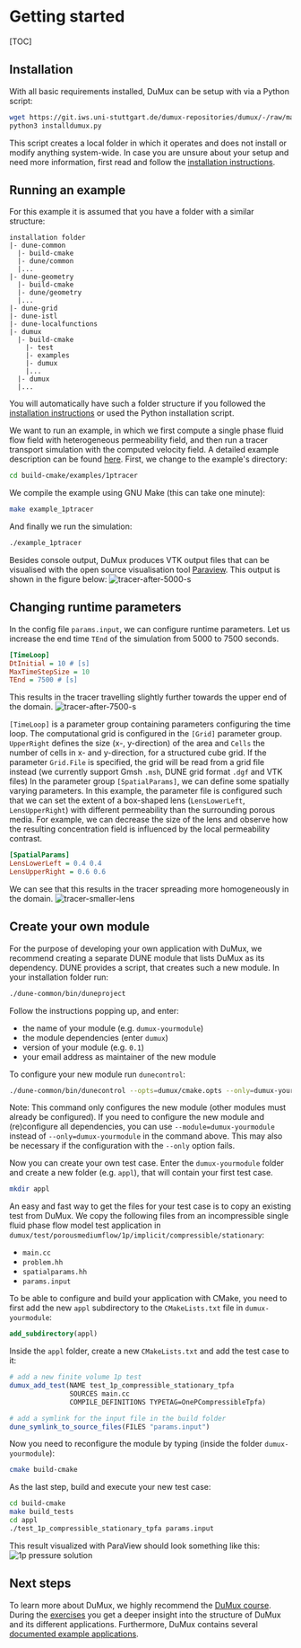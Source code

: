 # Getting started

[TOC]

## Installation

With all basic requirements installed, DuMux can be setup with via a Python script:

```bash
wget https://git.iws.uni-stuttgart.de/dumux-repositories/dumux/-/raw/master/bin/installdumux.py
python3 installdumux.py
```

This script creates a local folder in which it operates and does not install or modify anything system-wide.
In case you are unsure about your setup and need more information,
first read and follow the [installation instructions](installation.md).

## Running an example

For this example it is assumed that you have a folder with a similar structure:

    installation folder
    |- dune-common
      |- build-cmake
      |- dune/common
      |...
    |- dune-geometry
      |- build-cmake
      |- dune/geometry
      |...
    |- dune-grid
    |- dune-istl
    |- dune-localfunctions
    |- dumux
      |- build-cmake
        |- test
        |- examples
        |- dumux
        |...
      |- dumux
      |...

You will automatically have such a folder structure if you followed the [installation instructions](installation.md) or used the Python installation script.

We want to run an example, in which we first compute a single phase fluid flow field with heterogeneous permeability field, and then run a tracer transport simulation with the computed velocity field. A detailed example description can be found [here](https://git.iws.uni-stuttgart.de/dumux-repositories/dumux/tree/master/examples).
First, we change to the example's directory:

```bash
cd build-cmake/examples/1ptracer
```

We compile the example using GNU Make (this can take one minute):

```bash
make example_1ptracer
```

And finally we run the simulation:

```bash
./example_1ptracer
```

Besides console output, DuMux produces VTK output files that can be visualised with the open source visualisation tool [Paraview](http://www.paraview.org).
This output is shown in the figure below:
![tracer-after-5000-s](https://dumux.org/images/gettingstarted/tracer_5000.png)


## Changing runtime parameters

In the config file `params.input`, we can configure runtime parameters. Let us increase the end time `TEnd` of the simulation from 5000 to 7500 seconds.

```ini
[TimeLoop]
DtInitial = 10 # [s]
MaxTimeStepSize = 10
TEnd = 7500 # [s]
```

This results in the tracer travelling slightly further towards the upper end of the domain.
![tracer-after-7500-s](https://dumux.org/images/gettingstarted/tracer_7500.png)

`[TimeLoop]` is a parameter group containing parameters configuring the time loop. The computational grid is configured in the `[Grid]` parameter group.
`UpperRight` defines the size (x-, y-direction) of the area and `Cells` the number of cells in x- and y-direction, for a structured cube grid.
If the parameter `Grid.File` is specified, the grid will be read from a grid file instead (we currently support Gmsh `.msh`, DUNE grid format `.dgf` and VTK files)
In the parameter group `[SpatialParams]`, we can define some spatially varying parameters.
In this example, the parameter file is configured such that we can set the extent of a box-shaped lens (`LensLowerLeft`, `LensUpperRight`) with different permeability than the surrounding porous media. For example, we can decrease the size of the lens and observe how the resulting concentration field is influenced by the local permeability contrast.

```ini
[SpatialParams]
LensLowerLeft = 0.4 0.4
LensUpperRight = 0.6 0.6
```

We can see that this results in the tracer spreading more homogeneously in the domain.
![tracer-smaller-lens](https://dumux.org/images/gettingstarted/tracer_smalllens.png)


## Create your own module

For the purpose of developing your own application with DuMux, we recommend creating a separate DUNE module that lists DuMux as its dependency.
DUNE provides a script, that creates such a new module. In your installation folder run:

```bash
./dune-common/bin/duneproject
```

Follow the instructions popping up, and enter:

* the name of your module (e.g. `dumux-yourmodule`)
* the module dependencies (enter `dumux`)
* version of your module (e.g. `0.1`)
* your email address as maintainer of the new module

To configure your new module run `dunecontrol`:

```bash
./dune-common/bin/dunecontrol --opts=dumux/cmake.opts --only=dumux-yourmodule all
```

Note: This command only configures the new module (other modules must already be configured). If you need to configure the new module and (re)configure all dependencies, you can use `--module=dumux-yourmodule` instead of `--only=dumux-yourmodule` in the command above. This may also be necessary if the configuration with the `--only` option fails.

Now you can create your own test case. Enter the `dumux-yourmodule` folder and create a new folder (e.g. `appl`), that will contain your first test case.

```bash
mkdir appl
```

An easy and fast way to get the files for your test case is to copy an existing test from DuMux.
We copy the following files from an incompressible single fluid phase flow model test application in `dumux/test/porousmediumflow/1p/implicit/compressible/stationary`:

* `main.cc`
* `problem.hh`
* `spatialparams.hh`
* `params.input`

To be able to configure and build your application with CMake, you need to first add the new `appl` subdirectory to the `CMakeLists.txt` file in `dumux-yourmodule`:

```cmake
add_subdirectory(appl)
```

 Inside the `appl` folder, create a new `CMakeLists.txt` and add the test case to it:

```cmake
# add a new finite volume 1p test
dumux_add_test(NAME test_1p_compressible_stationary_tpfa
               SOURCES main.cc
               COMPILE_DEFINITIONS TYPETAG=OnePCompressibleTpfa)

# add a symlink for the input file in the build folder
dune_symlink_to_source_files(FILES "params.input")
```

Now you need to reconfigure the module by typing (inside the folder `dumux-yourmodule`):

```bash
cmake build-cmake
```

As the last step, build and execute your new test case:

```bash
cd build-cmake
make build_tests
cd appl
./test_1p_compressible_stationary_tpfa params.input
```

This result visualized with ParaView should look something like this:
![1p pressure solution](https://dumux.org/images/gettingstarted/1p_pressure.png)

## Next steps

To learn more about DuMux, we highly recommend the [DuMux course](https://git.iws.uni-stuttgart.de/dumux-repositories/dumux-course). During the [exercises](https://git.iws.uni-stuttgart.de/dumux-repositories/dumux-course/tree/master/exercises) you get a deeper insight into the structure of DuMux and its different applications.
Furthermore, DuMux contains several [documented example applications](https://git.iws.uni-stuttgart.de/dumux-repositories/dumux/-/blob/master/examples/README.md).
